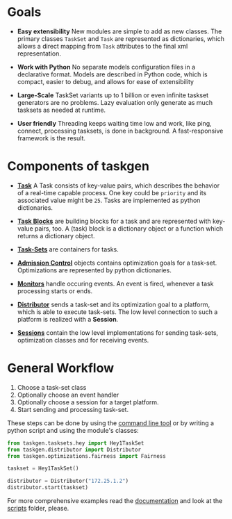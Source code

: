 Goals
=====

- **Easy extensibility** New modules are simple to add as new classes. The
  primary classes `TaskSet` and `Task` are represented as dictionaries, which
  allows a direct mapping from `Task` attributes to the final xml
  representation.
  
- **Work with Python** No separate models configuration files in a declarative
  format. Models are described in Python code, which is compact, easier to
  debug, and allows for ease of extensibility
  
- **Large-Scale** TaskSet variants up to 1 billion or even infinite taskset
  generators are no problems. Lazy evaluation only generate as much tasksets as
  needed at runtime.
  
- **User friendly** Threading keeps waiting time low and work, like ping,
  connect, processing tasksets, is done in background. A fast-responsive
  framework is the result.


Components of taskgen
=====================
  
* [**Task**](tasks.md) A Task consists of key-value pairs, which describes
  the behavior of a real-time capable process. One key could be `priority` and
  its associated value might be `25`. Tasks are implemented as python
  dictionaries.  
  
* [**Task Blocks**](blocks.md) are building blocks for a task and are
  represented with key-value pairs, too.  A (task) block is a dictionary object or
  a function which returns a dictionary object.  
  
* [**Task-Sets**](taskset.md) are containers for tasks.  

* [**Admission Control**](admctrl.md) objects contains optimization goals
  for a task-set. Optimizations are represented by python dictionaries.  
  
* [**Monitors**](monitor.md) handle occuring events. An event is fired,
  whenever a task processing starts or ends.  
  
* [**Distributor**](distributor.md) sends a task-set and its optimization
  goal to a platform, which is able to execute task-sets. The low level
  connection to such a platform is realized with a **Session**.  
  
* [**Sessions**](session.md) contain the low level implementations for
  sending task-sets, optimization classes and for receiving events.  
  

General Workflow
================

1. Choose a task-set class
3. Optionally choose an event handler
4. Optionally choose a session for a target platform.
5. Start sending and processing task-set.

These steps can be done by using the [command line tool](commandline.md) or
by writing a python script and using the module's classes:

```Python
from taskgen.tasksets.hey import Hey1TaskSet
from taskgen.distributor import Distributor
from taskgen.optimizations.fairness import Fairness

taskset = Hey1TaskSet()

distributor = Distributor("172.25.1.2")
distributor.start(taskset)
```

For more comprehensive examples read the [documentation](.) and look at the
[scripts](../scripts/) folder, please.

